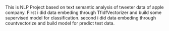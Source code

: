 This is NLP Project based on text semantic analysis of tweeter data of apple company.
First i did data embeding through TfidfVectorizer and build some supervised model for classification.
second i did data embeding through countvectorize and build model for predict test data.
